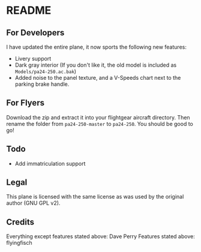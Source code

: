 README
======

For Developers
--------------
I have updated the entire plane, it now sports the following new features:

 * Livery support
 * Dark gray interior (If you don't like it, the old model is included as `Models/pa24-250.ac.bak`)
 * Added noise to the panel texture, and a V-Speeds chart next to the parking brake handle.


For Flyers
----------
Download the zip and extract it into your flightgear aircraft directory. Then rename the folder from `pa24-250-master` to `pa24-250`. You should be good to go!

Todo
----
 * Add immatriculation support

Legal
-----
This plane is licensed with the same license as was used by the original author (GNU GPL v2).

Credits
-------
Everything except features stated above: Dave Perry
Features stated above: flyingfisch